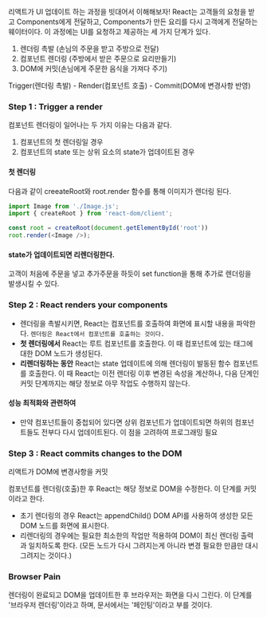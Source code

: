 리액트가 UI 업데이트 하는 과정을 빗대어서 이해해보자!
React는 고객들의 요청을 받고 Components에게 전달하고, Components가 만든 요리를 다시 고객에게 전달하는 웨이터이다. 이 과정에는 UI를 요청하고 제공하는 세 가지 단계가 있다.

1. 렌더링 촉발 (손님의 주문을 받고 주방으로 전달)
2. 컴포넌트 렌더링 (주방에서 받은 주문으로 요리만들기)
3. DOM에 커밋(손님에게 주문한 음식을 가져다 주기)

Trigger(렌더링 촉발) - Render(컴포넌트 호출) - Commit(DOM에 변경사항 반영)
### Step 1 : Trigger a render
컴포넌트 렌더링이 일어나는 두 가지 이유는 다음과 같다.
1) 컴포넌트의 첫 렌더링일 경우
2) 컴포넌트의 state 또는 상위 요소의 state가 업데이트된 경우

#### 첫 렌더링
다음과 같이 creeateRoot와 root.render 함수를 통해 이미지가 렌더링 된다.
```js
import Image from './Image.js';
import { createRoot } from 'react-dom/client';

const root = createRoot(document.getElementById('root'))
root.render(<Image />);

```

#### state가 업데이트되면 리렌더링한다.
고객이 처음에 주문을 넣고 추가주문을 하듯이 set function을 통해 추가로 렌더링을 발생시킬 수 있다.

### Step 2 : React renders your components
- 렌더링을 촉발시키면, React는 컴포넌트를 호출하여 화면에 표시할 내용을 파악한다. `렌더링은 React에서 컴포넌트를 호출하는 것이다.`
- **첫 렌더링에서** React는 루트 컴포넌트를 호출한다. 이 때 컴포넌트에 있는 태그에 대한 DOM 노드가 생성된다.
- **리렌더링하는 동안** React는 state 업데이트에 의해 렌더링이 발동된 함수 컴포넌트를 호출한다. 이 때 React는 이전 렌더링 이후 변경된 속성을 계산하나, 다음 단계인 커밋 단계까지는 해당 정보로 아무 작업도 수행하지 않는다.

#### 성능 최적화와 관련하여
- 만약 컴포넌트들이 중첩되어 있다면 상위 컴포넌트가 업데이트되면 하위의 컴포넌트들도 전부다 다시 업데이트된다. 이 점을 고려하여 프로그래밍 필요

### Step 3 : React commits changes to the DOM
리액트가 DOM에 변경사항을 커밋

컴포넌트를 렌더링(호출)한 후 React는 해당 정보로 DOM을 수정한다. 이 단계를 커밋이라고 한다.
- 초기 렌더링의 경우 React는 appendChild() DOM API를 사용하여 생성한 모든 DOM 노드를 화면에 표시한다.
- 리렌더링의 경우에는 필요한 최소한의 작업만 적용하여 DOM이 최신 렌더링 출력과 일치하도록 한다. (모든 노드가 다시 그려지는게 아니라 변경 필요한 만큼만 대시 그려지는 것이다.)

### Browser Pain
렌더링이 완료되고 DOM을 업데이트한 후 브라우저는 화면을 다시 그린다. 이 단계를 '브라우저 렌더링'이라고 하며, 문서에서는 '페인팅'이라고 부를 것이다.
